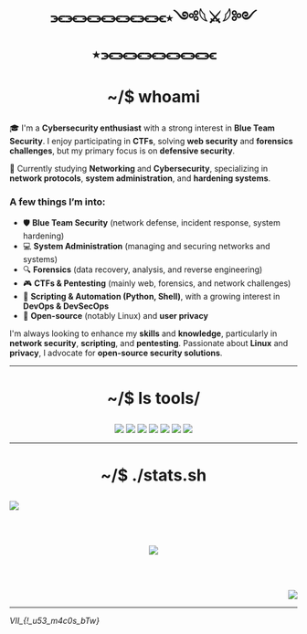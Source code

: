 # <p align="center">⫘⫘⫘⫘⫘⫘⫘⫘⋆༺𓆩⚔𓆪༻⋆⫘⫘⫘⫘⫘⫘⫘⫘</p>

# <p align="center">~/$ whoami</p>

🎓 I'm a **Cybersecurity enthusiast** with a strong interest in **Blue Team Security**. I enjoy participating in **CTFs**, solving **web security** and **forensics challenges**, but my primary focus is on **defensive security**.

🐧 Currently studying **Networking** and **Cybersecurity**, specializing in **network protocols**, **system administration**, and **hardening systems**.

### **A few things I’m into:**

- 🛡️ **Blue Team Security** (network defense, incident response, system hardening)
- 💻 **System Administration** (managing and securing networks and systems)
- 🔍 **Forensics** (data recovery, analysis, and reverse engineering)
- 🎮 **CTFs & Pentesting** (mainly web, forensics, and network challenges)
- 🐍 **Scripting & Automation (Python, Shell)**, with a growing interest in **DevOps & DevSecOps**
- 🐧 **Open-source** (notably Linux) and **user privacy**

I'm always looking to enhance my **skills** and **knowledge**, particularly in **network security**, **scripting**, and **pentesting**. Passionate about **Linux** and **privacy**, I advocate for **open-source security solutions**.


---
# <p align="center">~/$ ls tools/</p>

<p align="center">
  <img src="https://img.shields.io/badge/Linux-FCC624?style=for-the-badge&logo=linux&logoColor=black"/>
  <img src="https://img.shields.io/badge/Docker-2496ED?style=for-the-badge&logo=docker&logoColor=white"/>
  <img src="https://img.shields.io/badge/Python-3776AB?style=for-the-badge&logo=python&logoColor=white"/>
  <img src="https://img.shields.io/badge/Bash-4EAA25?style=for-the-badge&logo=gnubash&logoColor=white"/>
  <img src="https://img.shields.io/badge/JavaScript-F7DF1E?style=for-the-badge&logo=javascript&logoColor=white"/>
  <img src="https://img.shields.io/badge/HTML5-E34F26?style=for-the-badge&logo=html5&logoColor=white"/>
  <img src="https://img.shields.io/badge/CSS3-1572B6?style=for-the-badge&logo=css3&logoColor=white"/>
</p>


---

# <p align="center">~/$ ./stats.sh</p>

  <p align="left"><img src="https://github-readme-stats.vercel.app/api/top-langs/?username=caesesia&layout=compact&theme=vision-friendly-dark"/></p>
  <br>
  <br>
  <p align="center"><img src="https://github-readme-stats.vercel.app/api/pin/?username=caesesia&repo=jogos&layout=compact&theme=vision-friendly-dark"/></p>
  <br>
  <br>
  <p align="right"><img src="https://github-readme-streak-stats.herokuapp.com/?user=caesesia&theme=vision-friendly-dark"/></p>


---
<!--
## 📫 If you’re into **defensive security**, **network administration**, **DevOps**, **open-source**, or **privacy**, feel free to connect :
- ✉️ Email: `REDACTED`
- 🌐 Portfolio (in build): `REDACTED`

---
-->

*VII_{!_u53_m4c0s_bTw}*
